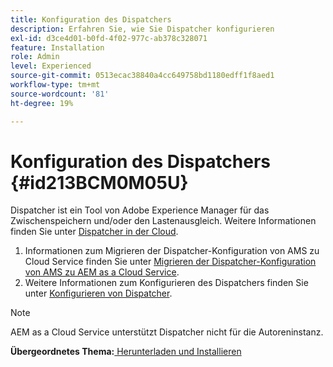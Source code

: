 ```yaml
---
title: Konfiguration des Dispatchers
description: Erfahren Sie, wie Sie Dispatcher konfigurieren
exl-id: d3ce4d01-b0fd-4f02-977c-ab378c328071
feature: Installation
role: Admin
level: Experienced
source-git-commit: 0513ecac38840a4cc649758bd1180edff1f8aed1
workflow-type: tm+mt
source-wordcount: '81'
ht-degree: 19%

---
```


# Konfiguration des Dispatchers {#id213BCM0M05U}

Dispatcher ist ein Tool von Adobe Experience Manager für das Zwischenspeichern und/oder den Lastenausgleich. Weitere Informationen finden Sie unter [Dispatcher in der Cloud](https://experienceleague.adobe.com/docs/experience-manager-cloud-service/implementing/content-delivery/disp-overview.html?lang=en).

1. Informationen zum Migrieren der Dispatcher-Konfiguration von AMS zu Cloud Service finden Sie unter [Migrieren der Dispatcher-Konfiguration von AMS zu AEM as a Cloud Service](https://experienceleague.adobe.com/docs/experience-manager-cloud-service/implementing/content-delivery/ams-aem.html?lang=en).
1. Weitere Informationen zum Konfigurieren des Dispatchers finden Sie unter [Konfigurieren von Dispatcher](https://experienceleague.adobe.com/docs/experience-manager-dispatcher/using/configuring/dispatcher-configuration.html?lang=de).

>[!NOTE]
>
> AEM as a Cloud Service unterstützt Dispatcher nicht für die Autoreninstanz.

**Übergeordnetes Thema:**[ Herunterladen und Installieren](download-install.md)
